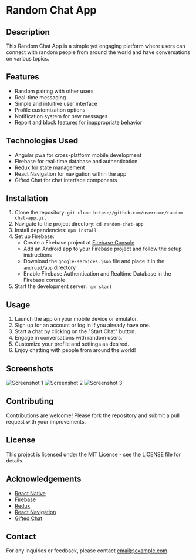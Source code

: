 # Random Chat App

## Description
This Random Chat App is a simple yet engaging platform where users can connect with random people from around the world and have conversations on various topics.

## Features
- Random pairing with other users
- Real-time messaging
- Simple and intuitive user interface
- Profile customization options
- Notification system for new messages
- Report and block features for inappropriate behavior

## Technologies Used
- Angular pwa for cross-platform mobile development
- Firebase for real-time database and authentication
- Redux for state management
- React Navigation for navigation within the app
- Gifted Chat for chat interface components

## Installation
1. Clone the repository: `git clone https://github.com/username/random-chat-app.git`
2. Navigate to the project directory: `cd random-chat-app`
3. Install dependencies: `npm install`
4. Set up Firebase:
   - Create a Firebase project at [Firebase Console](https://console.firebase.google.com/)
   - Add an Android app to your Firebase project and follow the setup instructions
   - Download the `google-services.json` file and place it in the `android/app` directory
   - Enable Firebase Authentication and Realtime Database in the Firebase console
5. Start the development server: `npm start`

## Usage
1. Launch the app on your mobile device or emulator.
2. Sign up for an account or log in if you already have one.
3. Start a chat by clicking on the "Start Chat" button.
4. Engage in conversations with random users.
5. Customize your profile and settings as desired.
6. Enjoy chatting with people from around the world!

## Screenshots
![Screenshot 1](/screenshots/screenshot1.png)
![Screenshot 2](/screenshots/screenshot2.png)
![Screenshot 3](/screenshots/screenshot3.png)

## Contributing
Contributions are welcome! Please fork the repository and submit a pull request with your improvements.

## License
This project is licensed under the MIT License - see the [LICENSE](/LICENSE) file for details.

## Acknowledgements
- [React Native](https://reactnative.dev/)
- [Firebase](https://firebase.google.com/)
- [Redux](https://redux.js.org/)
- [React Navigation](https://reactnavigation.org/)
- [Gifted Chat](https://github.com/FaridSafi/react-native-gifted-chat)

## Contact
For any inquiries or feedback, please contact [email@example.com](mailto:email@example.com).